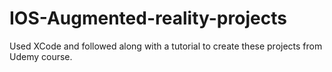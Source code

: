 # IOS-Augmented-reality-projects
Used XCode and followed along with a tutorial to create these projects from Udemy course.
